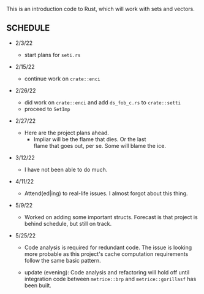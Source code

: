 This is an introduction code to Rust, which will work with sets and vectors.

SCHEDULE
---------

- 2/3/22
  * start plans for `seti.rs`

- 2/15/22
  * continue work on `crate::enci`

- 2/26/22
  * did work on `crate::enci` and add `ds_fob_c.rs` to `crate::setti`
  * proceed to `SetImp`

- 2/27/22
  * Here are the project plans ahead.
    * Impliar will be the flame that dies. Or the last    
      flame that goes out, per se. Some will blame the
      ice.

- 3/12/22
  * I have not been able to do much.

- 4/11/22
  * Attend(ed|ing) to real-life issues. I almost forgot about this thing.

- 5/9/22
  * Worked on adding some important structs. Forecast is that project is
    behind schedule, but still on track.

- 5/25/22
  * Code analysis is required for redundant code. The issue is looking more
    probable as this project's cache computation requirements follow the
    same basic pattern.

  * update (evening):
      Code analysis and refactoring will hold off until integration code
      between `metrice::brp` and `metrice::gorillasf` has been built. 
